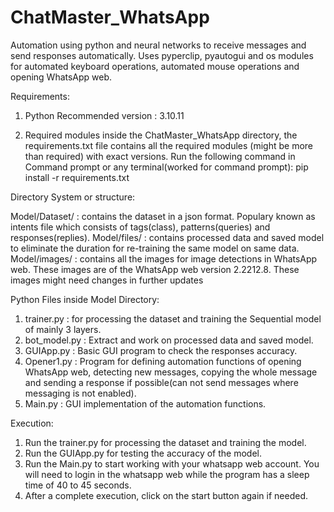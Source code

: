 # ChatMaster_WhatsApp
Automation using python and neural networks to receive messages and send responses automatically. Uses pyperclip, pyautogui and os modules for automated keyboard operations, automated mouse operations and opening WhatsApp web.

Requirements:

  1. Python
     Recommended version : 3.10.11 

  2. Required modules
     inside the ChatMaster_WhatsApp directory, the requirements.txt file contains all the required modules (might be more than required) with exact versions.
     Run the following command in Command prompt or any terminal(worked for command prompt):     pip install -r requirements.txt



Directory System or structure:

   Model/Dataset/    : contains the dataset in a json format. Populary known as intents file which consists of tags(class), patterns(queries) and responses(replies).
   Model/files/      : contains processed data and saved model to eliminate the duration for re-training the same model on same data.
   Model/images/     : contains all the images for image detections in WhatsApp web. These images are of the WhatsApp web version 2.2212.8.
                       These images might need changes in further updates

Python Files inside Model Directory:
  1. trainer.py : for processing the dataset and training the Sequential model of mainly 3 layers.
  2. bot_model.py : Extract and work on processed data and saved model.
  3. GUIApp.py : Basic GUI program to check the responses accuracy.
  4. Opener1.py : Program for defining automation functions of opening WhatsApp web, detecting new messages, copying the whole message and sending a response if possible(can not send messages where messaging is not enabled).
  5. Main.py : GUI implementation of the automation functions.

Execution:
1. Run the trainer.py for processing the dataset and training the model.
2. Run the GUIApp.py for testing the accuracy of the model.
3. Run the Main.py to start working with your whatsapp web account. You will need to login in the whatsapp web while the program has a sleep time of 40 to 45 seconds.
4. After a complete execution, click on the start button again if needed.

